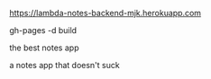 
https://lambda-notes-backend-mjk.herokuapp.com

gh-pages -d build

the best notes app 

 a notes app that doesn't suck